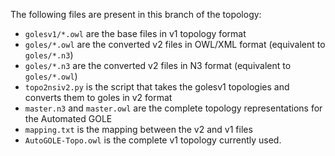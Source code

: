 The following files are present in this branch of the topology:

- `golesv1/*.owl` are the base files in v1 topology format
- `goles/*.owl` are the converted v2 files in OWL/XML format (equivalent to `goles/*.n3`)
- `goles/*.n3` are the converted v2 files in N3 format (equivalent to `goles/*.owl`)
- `topo2nsiv2.py` is the script that takes the golesv1 topologies and converts them to goles in v2 format
- `master.n3` and `master.owl` are the complete topology representations for the Automated GOLE
- `mapping.txt` is the mapping between the v2 and v1 files
- `AutoGOLE-Topo.owl` is the complete v1 topology currently used.
